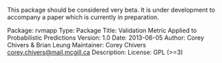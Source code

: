 This package should be considered very beta. It is under development to accompany a paper which is currently in preparation.


Package: rvmapp
Type: Package
Title: Validation Metric Applied to Probabilistic Predictions
Version: 1.0
Date: 2013-06-05
Author: Corey Chivers & Brian Leung
Maintainer: Corey Chivers <corey.chivers@mail.mcgill.ca>
Description:
License: GPL (>=3)

